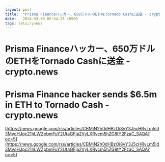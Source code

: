 ```yaml
---
layout: post
title:  "Prisma Financeハッカー、650万ドルのETHをTornado Cashに送金 - crypto.news"
date:   2024-03-30 06:34:23 +0900
tags: setuirynews 
---
```


# Prisma Financeハッカー、650万ドルのETHをTornado Cashに送金 - crypto.news



# Prisma Finance hacker sends $6.5m in ETH to Tornado Cash - crypto.news

[https://news.google.com/rss/articles/CBMiN2h0dHBzOi8vY3J5cHRvLm5ld3MvcHJpc21hLWZpbmFuY2UtaGFja2VyLXRvcm5hZG8tY2FzaC_SAQA?oc=5](https://news.google.com/rss/articles/CBMiN2h0dHBzOi8vY3J5cHRvLm5ld3MvcHJpc21hLWZpbmFuY2UtaGFja2VyLXRvcm5hZG8tY2FzaC_SAQA?oc=5)

